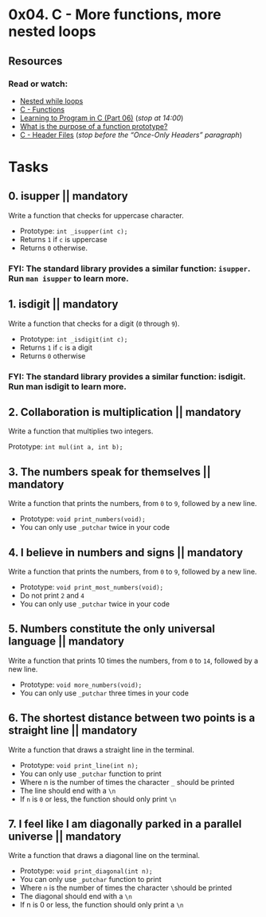 # 0x04. C - More functions, more nested loops
## Resources
### Read or watch:

* [Nested while loops](https://www.youtube.com/watch?v=Z3iGeQ1gIss)
* [C - Functions](https://www.tutorialspoint.com/cprogramming/c_functions.htm)
* [Learning to Program in C (Part 06)](https://www.youtube.com/watch?v=qMlnFwYdqIw) (*stop at 14:00*)
* [What is the purpose of a function prototype?](https://www.geeksforgeeks.org/what-is-the-purpose-of-a-function-prototype/)
* [C - Header Files](https://www.tutorialspoint.com/cprogramming/c_header_files.htm) (*stop before the “Once-Only Headers” paragraph*)

# Tasks
## 0. isupper     || mandatory
Write a function that checks for uppercase character.

* Prototype: `int _isupper(int c);`
* Returns `1` if `c` is uppercase
* Returns `0` otherwise.
### FYI: The standard library provides a similar function: `isupper`. Run `man isupper` to learn more.

## 1. isdigit || mandatory
Write a function that checks for a digit (`0` through `9`).

* Prototype: `int _isdigit(int c);`
* Returns `1` if `c` is a digit
* Returns `0` otherwise
### FYI: The standard library provides a similar function: isdigit. Run man isdigit to learn more.

## 2. Collaboration is multiplication || mandatory
Write a function that multiplies two integers.

Prototype: `int mul(int a, int b);`

## 3. The numbers speak for themselves || mandatory
Write a function that prints the numbers, from `0` to `9`, followed by a new line.

* Prototype: `void print_numbers(void);`
* You can only use `_putchar` twice in your code

## 4. I believe in numbers and signs || mandatory
Write a function that prints the numbers, from `0` to `9`, followed by a new line.

* Prototype: `void print_most_numbers(void);`
* Do not print `2` and `4`
* You can only use `_putchar` twice in your code

## 5. Numbers constitute the only universal language || mandatory
Write a function that prints 10 times the numbers, from `0` to `14`, followed by a new line.

* Prototype: `void more_numbers(void);`
* You can only use `_putchar` three times in your code

## 6. The shortest distance between two points is a straight line || mandatory
Write a function that draws a straight line in the terminal.

* Prototype: `void print_line(int n);`
* You can only use `_putchar` function to print
* Where n is the number of times the character `_` should be printed
* The line should end with a `\n`
* If `n` is `0` or less, the function should only print `\n`

## 7. I feel like I am diagonally parked in a parallel universe || mandatory
Write a function that draws a diagonal line on the terminal.

* Prototype: `void print_diagonal(int n);`
* You can only use `_putchar` function to print
* Where `n` is the number of times the character `\`should be printed
* The diagonal should end with a `\n`
* If n is 0 or less, the function should only print a `\n`
